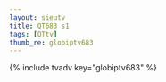 ```yaml
--- 
layout: sieutv
title: QT683 s1
tags: [QTtv]
thumb_re: globiptv683
---
```

{% include tvadv key="globiptv683" %} 
